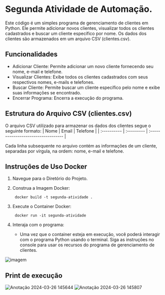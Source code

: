 # Segunda Atividade de Automação.
Este código é um simples programa de gerenciamento de clientes em Python. Ele permite adicionar novos clientes, visualizar todos os clientes cadastrados e buscar um cliente específico por nome. Os dados dos clientes são armazenados em um arquivo CSV (clientes.csv).

## Funcionalidades
- Adicionar Cliente: Permite adicionar um novo cliente fornecendo seu nome, e-mail e telefone.
- Visualizar Clientes: Exibe todos os clientes cadastrados com seus respectivos nomes, e-mails e telefones.
- Buscar Cliente: Permite buscar um cliente específico pelo nome e exibe suas informações se encontrado.
- Encerrar Programa: Encerra a execução do programa.

## Estrutura do Arquivo CSV (clientes.csv)
O arquivo CSV utilizado para armazenar os dados dos clientes segue o seguinte formato:
| Nome   | Email       | Telefone                           |
| :---------- | :--------- | :---------------------------------- |

Cada linha subsequente no arquivo contém as informações de um cliente, separadas por vírgula, na ordem: nome, e-mail e telefone.

## Instruções de Uso Docker
1. Navegue para o Diretório do Projeto.
2. Construa a Imagem Docker:
   
        docker build -t segunda-atividade . 
       
3. Execute o Container Docker:
   
        docker run -it segunda-atividade 
       
4. Interaja com o programa:
   * Uma vez que o container esteja em execução, você poderá interagir com o programa Python usando o terminal. Siga as instruções no console para usar os recursos do programa de gerenciamento de clientes.
  
 ![imagem](https://github.com/matheus3pires/Segunda-Atividade-de-Automacao-ADS1231-Devops/assets/87993331/399ed993-4490-4544-8f3d-996d2600d625)


## Print de execução

![Anotação 2024-03-26 145644](https://github.com/matheus3pires/Segunda-Atividade-de-Automacao-ADS1231-Devops/assets/87993331/13c36a70-40fa-41ae-b699-78919fd1a75a)
![Anotação 2024-03-26 145807](https://github.com/matheus3pires/Segunda-Atividade-de-Automacao-ADS1231-Devops/assets/87993331/d09cbafe-404d-4527-a33f-8ddef8dd6cd9)

